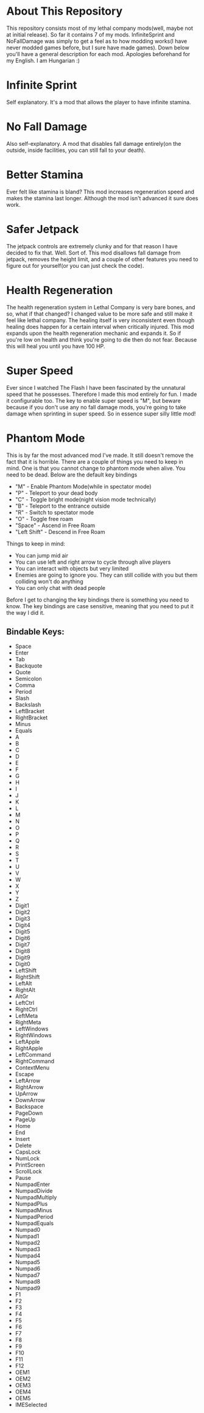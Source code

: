 # About This Repository
This repository consists most of my lethal company mods(well, maybe not at initial release). So far it contains 7 of my mods. InfiniteSprint and NoFallDamage was simply to get a feel as to how modding works(I have never modded games before, but I sure have made games). Down below you'll have a general description for each mod. Apologies beforehand for my English. I am Hungarian :)

# Infinite Sprint
Self explanatory. It's a mod that allows the player to have infinite stamina.

# No Fall Damage
Also self-explanatory. A mod that disables fall damage entirely(on the outside, inside facilities, you can still fall to your death).

# Better Stamina
Ever felt like stamina is bland? This mod increases regeneration speed and makes the stamina last longer. Although the mod isn't advanced it sure does work.

# Safer Jetpack
The jetpack controls are extremely clunky and for that reason I have decided to fix that. Well. Sort of. This mod disallows fall damage from jetpack, removes the height limit, and a couple of other features you need to figure out for yourself(or you can just check the code).

# Health Regeneration
The health regeneration system in Lethal Company is very bare bones, and so, what if that changed? I changed value to be more safe and still make it feel like lethal company. The healing itself is very inconsistent even though healing does happen for a certain interval when critically injured. This mod expands upon the health regeneration mechanic and expands it. So if you're low on health and think you're going to die then do not fear. Because this will heal you until you have 100 HP.

# Super Speed
Ever since I watched The Flash I have been fascinated by the unnatural speed that he possesses. Therefore I made this mod entirely for fun. I made it configurable too. The key to enable super speed is "M", but beware because if you don't use any no fall damage mods, you're going to take damage when sprinting in super speed. So in essence super silly little mod!

# Phantom Mode
This is by far the most advanced mod I've made. It still doesn't remove the fact that it is horrible. There are a couple of things you need to keep in mind. One is that you cannot change to phantom mode when alive. You need to be dead. Below are the default key bindings

- "M" - Enable Phantom Mode(while in spectator mode)
- "P" - Teleport to your dead body
- "C" - Toggle bright mode(night vision mode technically)
- "B" - Teleport to the entrance outside
- "R" - Switch to spectator mode
- "O" - Toggle free roam
- "Space" - Ascend in Free Roam
- "Left Shift" - Descend in Free Roam

Things to keep in mind:
- You can jump mid air
- You can use left and right arrow to cycle through alive players
- You can interact with objects but very limited
- Enemies are going to ignore you. They can still collide with you but them colliding won't do anything
- You can only chat with dead people 

Before I get to changing the key bindings there is something you need to know. The key bindings are case sensitive, meaning that you need to put it the way I did it.

Bindable Keys:
-
- Space
- Enter
- Tab
- Backquote
- Quote
- Semicolon
- Comma
- Period
- Slash
- Backslash
- LeftBracket
- RightBracket
- Minus
- Equals
- A
- B
- C
- D
- E
- F
- G
- H
- I
- J
- K
- L
- M
- N
- O
- P
- Q
- R
- S
- T
- U
- V
- W
- X
- Y
- Z
- Digit1
- Digit2
- Digit3
- Digit4
- Digit5
- Digit6
- Digit7
- Digit8
- Digit9
- Digit0
- LeftShift
- RightShift
- LeftAlt
- RightAlt
- AltGr
- LeftCtrl
- RightCtrl
- LeftMeta
- RightMeta
- LeftWindows
- RightWindows
- LeftApple
- RightApple
- LeftCommand
- RightCommand
- ContextMenu
- Escape
- LeftArrow
- RightArrow
- UpArrow
- DownArrow
- Backspace
- PageDown
- PageUp
- Home
- End
- Insert
- Delete
- CapsLock
- NumLock
- PrintScreen
- ScrollLock
- Pause
- NumpadEnter
- NumpadDivide
- NumpadMultiply
- NumpadPlus
- NumpadMinus
- NumpadPeriod
- NumpadEquals
- Numpad0
- Numpad1
- Numpad2
- Numpad3
- Numpad4
- Numpad5
- Numpad6
- Numpad7
- Numpad8
- Numpad9
- F1
- F2
- F3
- F4
- F5
- F6
- F7
- F8
- F9
- F10
- F11
- F12
- OEM1
- OEM2
- OEM3
- OEM4
- OEM5
- IMESelected
